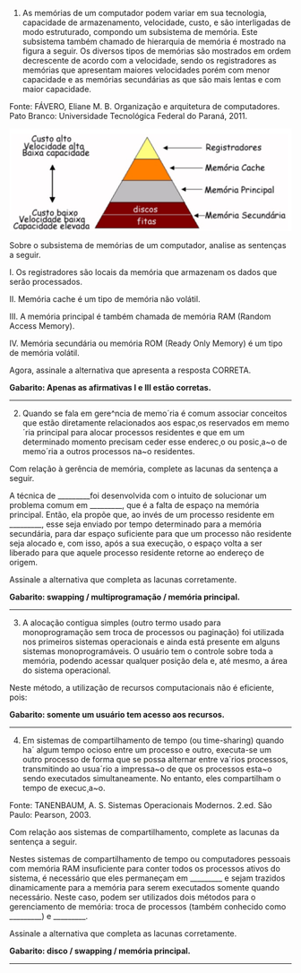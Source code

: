1) As memórias de um computador podem variar em sua tecnologia, capacidade de armazenamento, velocidade, custo, e são interligadas de modo estruturado, compondo um subsistema de memória. Este subsistema também chamado de hierarquia de memória é mostrado na figura a seguir. Os diversos tipos de memórias são mostrados em ordem decrescente de acordo com a velocidade, sendo os registradores as memórias que apresentam maiores velocidades porém com menor capacidade e as memórias secundárias as que são mais lentas e com maior capacidade.

Fonte: FÁVERO, Eliane M. B. Organização e arquitetura de computadores. Pato Branco: Universidade Tecnológica Federal do Paraná, 2011.

![fig1adg04so](https://github.com/Felipe-Fig/Sistemas-Operacionais/blob/6effde960ac7b60f6c014f2539089fbe9cb5f803/Provas%20e%20avalia%C3%A7%C3%B5es/fig1%20adg04%20so.png)

Sobre o subsistema de memórias de um computador, analise as sentenças a seguir.

I. Os registradores são locais da memória que armazenam os dados que serão processados.

II. Memória cache é um tipo de memória não volátil.

III. A memória principal é também chamada de memória RAM (Random Access Memory).

IV. Memória secundária ou memória ROM (Ready Only Memory) é um tipo de memória volátil.

Agora, assinale a alternativa que apresenta a resposta CORRETA.

**Gabarito: Apenas as afirmativas I e III estão corretas.**

---

2) Quando se fala em gere^ncia de memo´ria é comum associar conceitos que estão diretamente relacionados aos espac¸os reservados em memo´ria principal para alocar processos residentes e que em um determinado momento precisam ceder esse enderec¸o ou posic¸a~o de memo´ria a outros processos na~o residentes.

Com relação à gerência de memória, complete as lacunas da sentença a seguir.

A técnica de _________foi desenvolvida com o intuito de solucionar um problema comum em _________, que é a falta de espaço na memória principal. Então, ela propõe que, ao invés de um processo residente em _________, esse seja enviado por tempo determinado para a memória secundária, para dar espaço suficiente para que um processo não residente seja alocado e, com isso, após a sua execução, o espaço volta a ser liberado para que aquele processo residente retorne ao endereço de origem.

Assinale a alternativa que completa as lacunas corretamente.

**Gabarito: swapping / multiprogramação / memória principal.**

---

3) A alocação contigua simples (outro termo usado para monoprogramação sem troca de processos ou paginação) foi utilizada nos primeiros sistemas operacionais e ainda está presente em alguns sistemas monoprogramáveis. O usuário tem o controle sobre toda a memória, podendo acessar qualquer posição dela e, até mesmo, a área do sistema operacional.

Neste método, a utilização de recursos computacionais não é eficiente, pois:

**Gabarito: somente um usuário tem acesso aos recursos.**

---

4) Em sistemas de compartilhamento de tempo (ou time-sharing) quando ha´ algum tempo ocioso entre um processo e outro, executa-se um outro processo de forma que se possa alternar entre va´rios processos, transmitindo ao usua´rio a impressa~o de que os processos esta~o sendo executados simultaneamente. No entanto, eles compartilham o tempo de execuc¸a~o.

Fonte: TANENBAUM, A. S. Sistemas Operacionais Modernos. 2.ed. São Paulo: Pearson, 2003.

Com relação aos sistemas de compartilhamento, complete as lacunas da sentença a seguir.

Nestes sistemas de compartilhamento de tempo ou computadores pessoais com memória RAM insuficiente para conter todos os processos ativos do sistema, é necessário que eles permaneçam em _________ e sejam trazidos dinamicamente para a memória para serem executados somente quando necessário. Neste caso, podem ser utilizados dois métodos para o gerenciamento de memória: troca de processos (também conhecido como _________) e  _________.

Assinale a alternativa que completa as lacunas corretamente.

**Gabarito: disco / swapping / memória principal.**

---